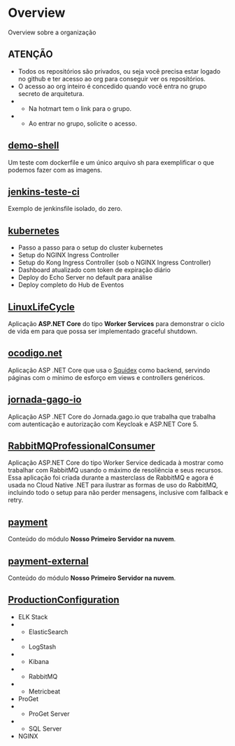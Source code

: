 # Overview
Overview sobre a organização

## ATENÇÃO
* Todos os repositórios são privados, ou seja você precisa estar logado no github e ter acesso ao org para conseguir ver os repositórios.
* O acesso ao org inteiro é concedido quando você entra no grupo secreto de arquitetura.
* * Na hotmart tem o link para o grupo.
* * Ao entrar no grupo, solicite o acesso.


## [demo-shell](https://github.com/cloudnative-net-br/demo-shell/)
Um teste com dockerfile e um único arquivo sh para exemplificar o que podemos fazer com as imagens.

## [jenkins-teste-ci](https://github.com/cloudnative-net-br/jenkins-teste-ci/)
Exemplo de jenkinsfile isolado, do zero.

## [kubernetes](https://github.com/cloudnative-net-br/kubernetes/)
* Passo a passo para o setup do cluster kubernetes
* Setup do NGINX Ingress Controller
* Setup do Kong Ingress Controller (sob o NGINX Ingress Controller)
* Dashboard atualizado com token de expiração diário
* Deploy do Echo Server no default para análise
* Deploy completo do Hub de Eventos

## [LinuxLifeCycle](https://github.com/cloudnative-net-br/LinuxLifeCycle)
Aplicação **ASP.NET Core** do tipo **Worker Services** para demonstrar o ciclo de vida em para que possa ser implementado graceful shutdown.


## [ocodigo.net](https://github.com/cloudnative-net-br/ocodigo.net)
Aplicação ASP .NET Core que usa o [Squidex](https://squidex.io/) como backend, servindo páginas com o mínimo de esforço em views e controllers genéricos.

## [jornada-gago-io](https://github.com/cloudnative-net-br/jornada-gago-io)
Aplicação ASP .NET Core do Jornada.gago.io que trabalha que trabalha com autenticação e autorização com Keycloak e ASP.NET Core 5.

## [RabbitMQProfessionalConsumer](https://github.com/cloudnative-net-br/RabbitMQProfessionalConsumer)
Aplicação ASP.NET Core do tipo Worker Service dedicada à mostrar como trabalhar com RabbitMQ usando o máximo de resoliência e seus recursos. Essa aplicação foi criada durante a masterclass de RabbitMQ e agora é usada no Cloud Native .NET para ilustrar as formas de uso do RabbitMQ, incluindo todo o setup para não perder mensagens, inclusive com fallback e retry.

## [payment](https://github.com/cloudnative-net-br/payment)
Conteúdo do módulo **Nosso Primeiro Servidor na nuvem**.

## [payment-external](https://github.com/cloudnative-net-br/payment-external)
Conteúdo do módulo **Nosso Primeiro Servidor na nuvem**.

## [ProductionConfiguration](https://github.com/cloudnative-net-br/ProductionConfiguration)
* ELK Stack
* * ElasticSearch
* * LogStash
* * Kibana
* * RabbitMQ
* * Metricbeat
* ProGet
* * ProGet Server
* * SQL Server
* NGINX

